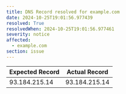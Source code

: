 ```yaml
---
title: DNS Record resolved for example.com
date: 2024-10-25T19:01:56.977439
resolved: True
resolvedWhen: 2024-10-25T19:01:56.977461
severity: notice
affected:
  - example.com
section: issue
---
```


| Expected Record  | Actual Record  |
|------------------|----------------|
| 93.184.215.14 | 93.184.215.14 |

